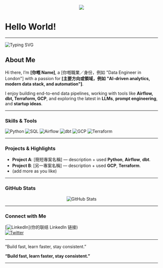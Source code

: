 <p align="center">
  <img src="https://capsule-render.vercel.app/api?type=rect&color=0:0c88ff,100:6f00ff&height=140&section=header&text=I%20am%20Jasper%20Cheng%20!&fontSize=40&fontColor=ffffff&fontAlignY=35&desc=Data%20Engineer%20%7C%20AI%20Enthusiast&descAlignY=70&descAlign=50" />
</p>


# Hello World!
---

![Typing SVG](https://readme-typing-svg.demolab.com?font=Montserrat&size=24&pause=1000&color=000000&background=FFFFFF&lines=Hi%2C+I’m+a+Data+Engineer+,+a+Content+Creator!)



##  About Me

Hi there, I’m **[你嘅 Name]**, a [你嘅職業／身份，例如 "Data Engineer in London"] with a passion for **[主要方向或領域，例如 "AI-driven analytics, modern data stack, and automation"]**.

I enjoy building end-to-end data pipelines, working with tools like **Airflow, dbt, Terraform, GCP**, and exploring the latest in **LLMs**, **prompt engineering**, and **startup ideas**.

---

###  Skills & Tools

<p align="left">
  <img alt="Python" src="https://img.shields.io/badge/-Python-3776AB?style=flat-square&logo=python&logoColor=white" />
  <img alt="SQL" src="https://img.shields.io/badge/-SQL-4479A1?style=flat-square&logo=postgresql&logoColor=white" />
  <img alt="Airflow" src="https://img.shields.io/badge/-Airflow-017CEE?style=flat-square&logo=apache-airflow&logoColor=white" />
  <img alt="dbt" src="https://img.shields.io/badge/-dbt-E1652A?style=flat-square&logo=dbt&logoColor=white" />
  <img alt="GCP" src="https://img.shields.io/badge/-GCP-4285F4?style=flat-square&logo=google-cloud&logoColor=white" />
  <img alt="Terraform" src="https://img.shields.io/badge/-Terraform-623CE4?style=flat-square&logo=terraform&logoColor=white" />
</p>

---

###  Projects & Highlights

- **Project A**: [簡短專案名稱] — description + used **Python**, **Airflow**, **dbt**.
- **Project B**: [另一專案名稱] — description + used **GCP**, **Terraform**.
- (add more as you like)

---

###  GitHub Stats

<p align="center">
  <img src="https://github-readme-stats.vercel.app/api?username=你的GitHub用户名&show_icons=true&theme=radical" alt="GitHub Stats" />
</p>

---

###  Connect with Me

[![LinkedIn](https://img.shields.io/badge/-LinkedIn-0A66C2?style=flat-square&logo=linkedin&logoColor=white)](你的联结 LinkedIn 链接)  
[![Twitter](https://img.shields.io/badge/-Twitter-1DA1F2?style=flat-square&logo=twitter&logoColor=white)](你的Twitter链接)

---

“Build fast, learn faster, stay consistent.”

**“Build fast, learn faster, stay consistent.”**

---
